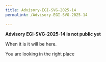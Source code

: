 ```yaml
---
title: Advisory-EGI-SVG-2025-14
permalink: /Advisory-EGI-SVG-2025-14
  
---
```


**Advisory EGI-SVG-2025-14 is not public yet**

When it is it will be here.

You are looking in the right place
